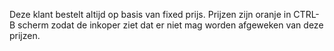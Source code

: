 Deze klant bestelt altijd op basis van fixed prijs. Prijzen zijn oranje in CTRL-B scherm zodat de inkoper ziet dat er niet mag worden afgeweken van deze prijzen.